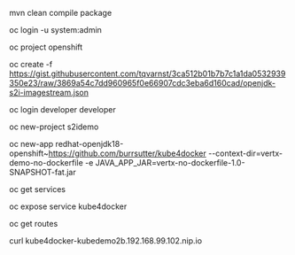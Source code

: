 

mvn clean compile package

oc login -u system:admin

oc project openshift

oc create -f https://gist.githubusercontent.com/tqvarnst/3ca512b01b7b7c1a1da0532939350e23/raw/3869a54c7dd960965f0e66907cdc3eba6d160cad/openjdk-s2i-imagestream.json 

oc login
developer
developer

oc new-project s2idemo

oc new-app redhat-openjdk18-openshift~https://github.com/burrsutter/kube4docker --context-dir=vertx-demo-no-dockerfile -e JAVA_APP_JAR=vertx-no-dockerfile-1.0-SNAPSHOT-fat.jar

oc get services

oc expose service kube4docker

oc get routes

curl kube4docker-kubedemo2b.192.168.99.102.nip.io 



